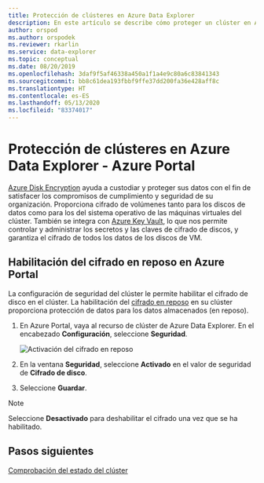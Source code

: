 ```yaml
---
title: Protección de clústeres en Azure Data Explorer
description: En este artículo se describe cómo proteger un clúster en Azure Data Explorer dentro de Azure Portal.
author: orspod
ms.author: orspodek
ms.reviewer: rkarlin
ms.service: data-explorer
ms.topic: conceptual
ms.date: 08/20/2019
ms.openlocfilehash: 3daf9f5af46338a450a1f1a4e9c80a6c83841343
ms.sourcegitcommit: bb8c61dea193fbbf9ffe37dd200fa36e428aff8c
ms.translationtype: HT
ms.contentlocale: es-ES
ms.lasthandoff: 05/13/2020
ms.locfileid: "83374017"
---
```

# <a name="secure-your-cluster-in-azure-data-explorer---azure-portal"></a>Protección de clústeres en Azure Data Explorer - Azure Portal

[Azure Disk Encryption](/azure/security/azure-security-disk-encryption-overview) ayuda a custodiar y proteger sus datos con el fin de satisfacer los compromisos de cumplimiento y seguridad de su organización. Proporciona cifrado de volúmenes tanto para los discos de datos como para los del sistema operativo de las máquinas virtuales del clúster. También se integra con [Azure Key Vault](/azure/key-vault/), lo que nos permite controlar y administrar los secretos y las claves de cifrado de discos, y garantiza el cifrado de todos los datos de los discos de VM. 
  
## <a name="enable-encryption-at-rest-in-the-azure-portal"></a>Habilitación del cifrado en reposo en Azure Portal
  
La configuración de seguridad del clúster le permite habilitar el cifrado de disco en el clúster. La habilitación del [cifrado en reposo](/azure/security/fundamentals/encryption-atrest) en su clúster proporciona protección de datos para los datos almacenados (en reposo). 

1. En Azure Portal, vaya al recurso de clúster de Azure Data Explorer. En el encabezado **Configuración**, seleccione **Seguridad**. 

    ![Activación del cifrado en reposo](media/manage-cluster-security/security-encryption-at-rest.png)

1. En la ventana **Seguridad**, seleccione **Activado** en el valor de seguridad de **Cifrado de disco**. 

1. Seleccione **Guardar**.
 
> [!NOTE]
> Seleccione **Desactivado** para deshabilitar el cifrado una vez que se ha habilitado.

## <a name="next-steps"></a>Pasos siguientes

[Comprobación del estado del clúster](check-cluster-health.md)
